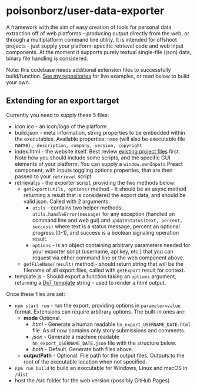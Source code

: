 
# poisonborz/user-data-exporter

A framework with the aim of easy creation of tools for personal data extraction off of web platforms - producing output directly from the web, or through a multiplatform command line utility. It is intended for offshoot projects - just supply your platform-specific retrieval code and web input components.
At the moment it supports purely textual single-file (json) data, binary file handling is considered.

Note: this codebase needs additional extension files to successfully build/function.
[See my repositories](https://github.com/poisonborz?tab=repositories&q=data-exporter) for live examples, or read below to build your own.

## Extending for an export target

Currently you need to supply these 5 files:

- icon.ico - an icon/logo of the platform
- build.json - meta information, string properties to be embedded within the executables. Available properties: `name` (will also be executable file name) `, description, company, version, copyright`
- index.html - the website itself. Best review [existing project files]() first. Note how you should include some scripts, and the specific GUI elements of your platform. You can supply a `window.ownInputs` Preact component, with inputs toggling options properties, that are then passed to your `retrieval` script
- retrieval.js - the exporter script, providing the two methods below:
  - `getExport(utils, options)` method - It should be an async method returning a result that is considered the export data, and should be valid json. Called with 2 arguments:
    - `utils` - contains two helper methods: `utils.handleError(message)` for any exception (handled on command line and web gui) and `updateStatus(text, percent, success)` where text is a status message, percent an optional progress (0-1), and success is a boolean signaling operation result.
    - `options` - is an object containing arbitrary parameters needed for your exporter script (username, api key, etc.) that you can request via either command line or the web component above.
  - `getFileName(result)` method - should return string that will be the filename of all export files, called with `getExport` result for context.
- template.js - Should export a function taking an `options` argument, returning a [DoT template](https://olado.github.io/doT/index.html) string - used to render a html output.

Once these files are set:

- `npm start run` - run the export, providing options in `parameter=value` format. Extensions can require arbitrary options. The built-in ones are:
  - **mode** Optional.
    - _html_ - Generate a human readable `hn_export_USERNAME_DATE.html` file. As of now contains only story submissions and comments.
    - _json_ - Generate a machine readable `hn_export_USERNAME_DATE.json` file with the structure below.
    - _both_ - Default. Generate both files above.
  - **outputPath** - Optional. File path for the output files. Outputs to the root of the executable location when not specified.
- `npm run build` to build an executable for Windows, Linux and macOS in `/dist`
- host the /src folder for the web version (possibly GitHub Pages)
